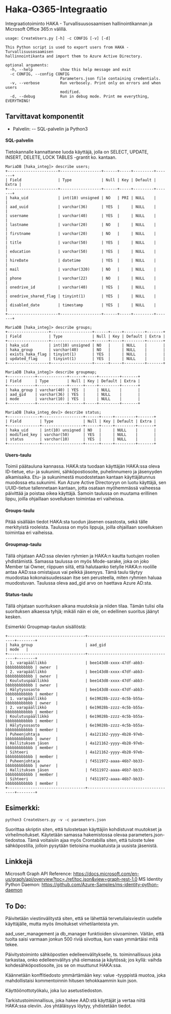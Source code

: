 # Haka-O365-Integraatio
Integraatiotoiminto HAKA - Turvallisuusosaamisen hallinointikannan ja Microsoft Office 365:n välillä.
```
usage: CreateUsers.py [-h] -c CONFIG [-v] [-d]

This Python script is used to export users from HAKA - Turvallisuusosaamisen
hallinnointikanta and import them to Azure Active Directory.

optional arguments:
  -h, --help            show this help message and exit
  -c CONFIG, --config CONFIG
                        Parameters.json file containing credentials.
  -v, --verbose         Run verbosely. Print only on errors and when users
                        modified.
  -d, --debug           Run in debug mode. Print me everything, EVERYTHING!
```
## Tarvittavat komponentit
- Palvelin:
-- SQL-palvelin ja Python3

#### SQL-palvelin
Tietokannalle kannattanee luoda käyttäjä, jolla on SELECT, UPDATE, INSERT, DELETE, LOCK TABLES -grantit ko. kantaan.
```
MariaDB [haka_integ]> describe users;
+----------------------+------------------+------+-----+---------+-------+
| Field                | Type             | Null | Key | Default | Extra |
+----------------------+------------------+------+-----+---------+-------+
| haka_uid             | int(10) unsigned | NO   | PRI | NULL    |       |
| aad_uuid             | varchar(36)      | YES  |     | NULL    |       |
| username             | varchar(40)      | YES  |     | NULL    |       |
| lastname             | varchar(20)      | NO   |     | NULL    |       |
| firstname            | varchar(20)      | NO   |     | NULL    |       |
| title                | varchar(50)      | YES  |     | NULL    |       |
| education            | varchar(50)      | YES  |     | NULL    |       |
| hireDate             | datetime         | YES  |     | NULL    |       |
| mail                 | varchar(320)     | NO   |     | NULL    |       |
| phone                | varchar(22)      | NO   |     | NULL    |       |
| onedrive_id          | varchar(40)      | YES  |     | NULL    |       |
| onedrive_shared_flag | tinyint(1)       | YES  |     | NULL    |       |
| disabled_date        | timestamp        | YES  |     | NULL    |       |
+----------------------+------------------+------+-----+---------+-------+

MariaDB [haka_integ]> describe groups;
+------------------+------------------+------+-----+---------+-------+
| Field            | Type             | Null | Key | Default | Extra |
+------------------+------------------+------+-----+---------+-------+
| haka_uid         | int(10) unsigned | NO   |     | NULL    |       |
| haka_group       | varchar(40)      | NO   |     | NULL    |       |
| exists_haka_flag | tinyint(1)       | YES  |     | NULL    |       |
| updated_flag     | tinyint(1)       | YES  |     | NULL    |       |
+------------------+------------------+------+-----+---------+-------+

MariaDB [haka_integ]> describe groupmap;
+------------+-------------+------+-----+---------+-------+
| Field      | Type        | Null | Key | Default | Extra |
+------------+-------------+------+-----+---------+-------+
| haka_group | varchar(40) | YES  |     | NULL    |       |
| aad_gid    | varchar(36) | YES  |     | NULL    |       |
| mode       | varchar(10) | YES  |     | NULL    |       |
+------------+-------------+------+-----+---------+-------+

MariaDB [haka_integ_dev]> describe status;
+--------------+------------------+------+-----+---------+-------+
| Field        | Type             | Null | Key | Default | Extra |
+--------------+------------------+------+-----+---------+-------+
| haka_uid     | int(10) unsigned | NO   |     | NULL    |       |
| modified_key | varchar(50)      | YES  |     | NULL    |       |
| status       | varchar(10)      | YES  |     | NULL    |       |
+--------------+------------------+------+-----+---------+-------+
```
#### Users-taulu
Toimii päätauluna kannassa. HAKA:sta tuodaan käyttäjän HAKA:ssa oleva ID-tietue, etu- ja sukunimi, sähköpostiosoite, puhelinnumero ja jäsenyyden alkamisaika. Etu- ja sukunimestä muodostetaan kantaan käyttäjätunnus muodossa etu.sukunimi. Kun Azure Active Directoryyn on luotu käyttäjä, sen UUID-tietue tallennetaan kantaan, jotta osataan myöhemmässä vaiheessa päivittää ja poistaa oikea käyttäjä. Samoin taulussa on muutama erillinen lippu, joilla ohjaillaan sovelluksen toimintaa eri vaiheissa.

#### Groups-taulu
Pitää sisällään tiedot HAKA:sta tuodun jäsenen osastosta, sekä tälle merkityistä rooleista. Taulussa on myös lippuja, joilla ohjaillaan sovelluksen toimintaa eri vaiheissa.

#### Groupmap-taulu
Tällä ohjataan AAD:ssa olevien ryhmien ja HAKA:n kautta tuotujen roolien yhdistämistä. Samassa taulussa on myös Mode-sarake, joka on joko Member tai Owner, riippuen siitä, että halutaanko tietylle HAKA:n roolille antaa AAD:ssa omistajuus vai pelkkä jäsenyys. Tämä taulu täytyy muodostaa kokonaisuudessaan itse sen perusteella, miten ryhmien haluaa muodostuvan. Taulussa oleva aad_gid arvo on haettava Azure AD:sta.

#### Status-taulu
Tällä ohjataan suorituksen aikana muutoksia ja niiden tilaa. Tämän tulisi olla suorituksen alkaessa tyhjä; mikäli näin ei ole, on edellinen suoritus jäänyt kesken.

Esimerkki Groupmap-taulun sisällöstä:
```
+----------------------------------+--------------------------------------+--------+
| haka_group                       | aad_gid                              | mode   |
+----------------------------------+--------------------------------------+--------+
| 1. varapäällikkö                 | bee143d8-xxxx-47df-abb3-bbbbbbbbbbbb | owner  |
| 2. varapäällikkö                 | bee143d8-xxxx-47df-abb3-bbbbbbbbbbbb | owner  |
| Koulutuspäällikkö                | bee143d8-xxxx-47df-abb3-bbbbbbbbbbbb | owner  |
| Hälytysosasto                    | bee143d8-xxxx-47df-abb3-bbbbbbbbbbbb | member |
| 1. varapäällikkö                 | 6e19028b-zzzz-4c5b-b55a-bbbbbbbbbbbb | owner  |
| 2. varapäällikkö                 | 6e19028b-zzzz-4c5b-b55a-bbbbbbbbbbbb | member |
| Koulutuspäällikkö                | 6e19028b-zzzz-4c5b-b55a-bbbbbbbbbbbb | member |
| Hälytysosasto                    | 6e19028b-zzzz-4c5b-b55a-bbbbbbbbbbbb | member |
| Puheenjohtaja                    | 4a121162-yyyy-4b28-97eb-bbbbbbbbbbbb | owner  |
| Hallituksen jäsen                | 4a121162-yyyy-4b28-97eb-bbbbbbbbbbbb | member |
| Sihteeri                         | 4a121162-yyyy-4b28-97eb-bbbbbbbbbbbb | member |
| Puheenjohtaja                    | f4511972-aaaa-46b7-bb33-bbbbbbbbbbbb | owner  |
| Hallituksen jäsen                | f4511972-aaaa-46b7-bb33-bbbbbbbbbbbb | member |
| Sihteeri                         | f4511972-aaaa-46b7-bb33-bbbbbbbbbbbb | member |
+----------------------------------+--------------------------------------+--------+
```
## Esimerkki:
```
python3 CreateUsers.py -v -c parameters.json
```
Suorittaa skriptin siten, että tulostetaan käyttäjiin kohdistuvat muutokset ja virheilmoitukset. Käytetään samassa hakemistossa olevaa parameters.json-tiedostoa. Tämä voitaisiin ajaa myös Crontabilla siten, että tuloste tulee sähköpostilla, jolloin pysytään tietoisina muokatuista ja uusista jäsenistä.

## Linkkejä
Microsoft Graph API Reference: https://docs.microsoft.com/en-us/graph/api/overview?toc=./ref/toc.json&view=graph-rest-1.0
MS Identity Python Daemon: https://github.com/Azure-Samples/ms-identity-python-daemon

## To Do:
Päivitetään viestinvälitystä siten, että se lähettää tervetuliaisviestin uudelle käyttäjälle, mutta myös ilmoitukset virhetilanteista ym.

aad_user_management ja db_manager funktioiden siivoaminen. Väitän, että tuolta saisi varmaan jonkun 500 riviä siivottua, kun vaan ymmärtäisi mitä tekee.

Päivitystoiminto sähköpostien edelleenvälitykselle, ts. toiminnallisuus joka tarkastaa, onko edelleenvälitys yhä olemassa ja käytössä; jos kyllä: vaihda kohdesähköpostiosoite, jos se on muuttunut HAKA:ssa.

Käännetään konffitiedosto ymmärtämään key: value -tyyppistä muotoa, joka mahdollistaisi kommentoinnin hitusen tehokkaammin kuin json.

Käyttöönottotyökalu, joka luo asetustiedoston.

Tarkistustoiminnallisus, joka hakee AAD:stä käyttäjät ja vertaa niitä HAKA:ssa oleviin. Jos yhtäläisyys löytyy, yhdistetään tiedot.
